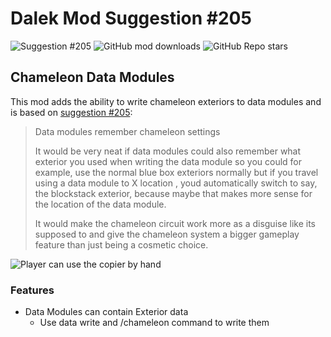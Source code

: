 # Dalek Mod Suggestion #205

![Suggestion #205](https://img.shields.io/badge/suggestion-205-blue)
![GitHub mod downloads](https://img.shields.io/github/downloads/bug1312/dm_suggestion_mods/v1.0.0%2B205/total?label=downloads)
![GitHub Repo stars](https://img.shields.io/github/stars/bug1312/dm_suggestion_mods)

## Chameleon Data Modules

This mod adds the ability to write chameleon exteriors to data modules and is based on [suggestion #205](https://discord.com/channels/217396856550981633/273107511400464384/939704118782615573):
> Data modules remember chameleon settings
>
> It would be very neat if data modules could also remember what exterior you used when writing the data module so you could for example, use the normal blue box exteriors normally but if you travel using a data module to X location , youd automatically switch to say, the blockstack exterior, because maybe that makes more sense for the location of the data module.
>
> It would make the chameleon circuit work more as a disguise like its supposed to and give the chameleon system a bigger gameplay feature than just being a cosmetic choice.

![Player can use the copier by hand](.images/command.gif)

### Features

- Data Modules can contain Exterior data
	- Use data write and /chameleon command to write them